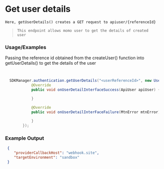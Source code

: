 
# Get user details 

`Here, getUserDetails() creates a GET request to apiuser/{referenceId}`

> `This endpoint allows momo user to get the details of created user`

### Usage/Examples

Passing the reference id obtained from the createUser() function into getUserDetails() to get the details of the user



```java


  SDKManager.authentication.getUserDetails("<userReferenceId>", new UserDetailInterface() {
            @Override
            public void onUserDetailInterfaceSuccess(ApiUser apiUser) {

            }

            @Override
            public void onUserDetailInterFaceFailure(MtnError mtnError) {
               
            }
        });


```
### Example Output

```json
 {
 	"providerCallbackHost": "webhook.site",
 	"targetEnvironment": "sandbox"
 }

```


